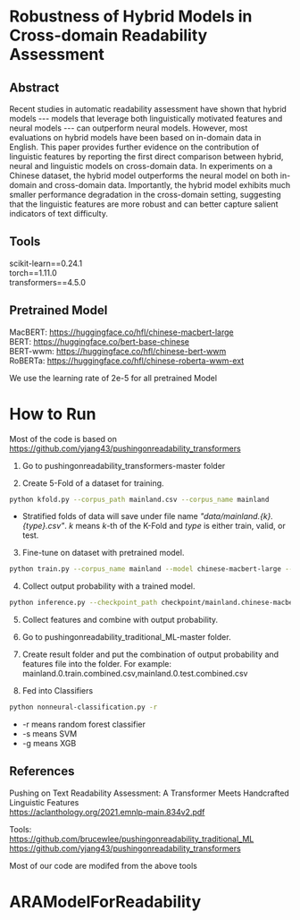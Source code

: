 # Robustness of Hybrid Models in Cross-domain Readability Assessment

## Abstract
Recent studies in automatic readability assessment have shown that hybrid models --- models that leverage both linguistically motivated features and neural models --- can outperform neural models.  However, most evaluations on hybrid models have been based on in-domain data in English. This paper provides further evidence on the contribution of linguistic features by reporting the first direct comparison between hybrid, neural and linguistic models on cross-domain data.  In experiments on a Chinese dataset, the hybrid model outperforms the neural model on both in-domain and cross-domain data.  Importantly, the hybrid model exhibits much smaller performance degradation in the cross-domain setting, suggesting that the linguistic features are more robust and can better capture salient indicators of text difficulty. 

## Tools
scikit-learn==0.24.1<br>
torch==1.11.0<br>
transformers==4.5.0<br>

## Pretrained Model
MacBERT: https://huggingface.co/hfl/chinese-macbert-large<br>
BERT: https://huggingface.co/bert-base-chinese<br>
BERT-wwm: https://huggingface.co/hfl/chinese-bert-wwm<br>
RoBERTa: https://huggingface.co/hfl/chinese-roberta-wwm-ext<br>

We use the learning rate of 2e-5 for all pretrained Model

# How to Run
Most of the code is based on https://github.com/yjang43/pushingonreadability_transformers

1. Go to pushingonreadability_transformers-master folder

2. Create 5-Fold of a dataset for training.
```bash
python kfold.py --corpus_path mainland.csv --corpus_name mainland
```
- Stratified folds of data will save under file name _"data/mainland.{k}.{type}.csv"_.
_k_ means _k_-th of the K-Fold and _type_ is either train, valid, or test.


3. Fine-tune on dataset with pretrained model.
```bash
python train.py --corpus_name mainland --model chinese-macbert-large --learning_rate 2e-5
```

4. Collect output probability with a trained model.

```bash
python inference.py --checkpoint_path checkpoint/mainland.chinese-macbert-large.0.14 --data_path data/mainland.0.test.csv
```

5. Collect features and combine with output probability.

6. Go to pushingonreadability_traditional_ML-master folder.

7. Create result folder and put the combination of output probability and features file into the folder. 
    For example: mainland.0.train.combined.csv,mainland.0.test.combined.csv
    
8. Fed into Classifiers
```bash
python nonneural-classification.py -r
```
- -r means random forest classifier<br>
- -s means SVM<br>
- -g means XGB<br>

## References
Pushing on Text Readability Assessment: A Transformer Meets Handcrafted Linguistic Features<br>
https://aclanthology.org/2021.emnlp-main.834v2.pdf

Tools:<br>
https://github.com/brucewlee/pushingonreadability_traditional_ML<br>
https://github.com/yjang43/pushingonreadability_transformers<br>

Most of our code are modifed from the above tools<br>
# ARAModelForReadability 
 
 
